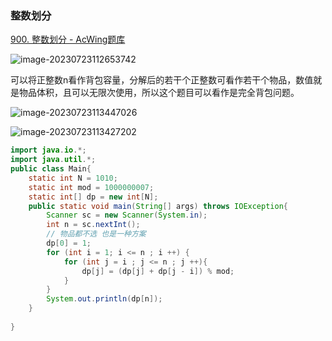 ### 整数划分

[900. 整数划分 - AcWing题库](https://www.acwing.com/problem/content/902/)

![image-20230723112653742](C:\Users\23694\AppData\Roaming\Typora\typora-user-images\image-20230723112653742.png)

可以将正整数n看作背包容量，分解后的若干个正整数可看作若干个物品，数值就是物品体积，且可以无限次使用，所以这个题目可以看作是完全背包问题。

![image-20230723113447026](C:\Users\23694\AppData\Roaming\Typora\typora-user-images\image-20230723113447026.png)

![image-20230723113427202](C:\Users\23694\AppData\Roaming\Typora\typora-user-images\image-20230723113427202.png)

```java
import java.io.*;
import java.util.*;
public class Main{
    static int N = 1010;
    static int mod = 1000000007;
    static int[] dp = new int[N];
    public static void main(String[] args) throws IOException{
        Scanner sc = new Scanner(System.in);
        int n = sc.nextInt();
        // 物品都不选 也是一种方案
        dp[0] = 1;        
        for (int i = 1; i <= n ; i ++) {
            for (int j = i ; j <= n ; j ++){
                dp[j] = (dp[j] + dp[j - i]) % mod;
            }
        }
        System.out.println(dp[n]);
    }
    
}
```

